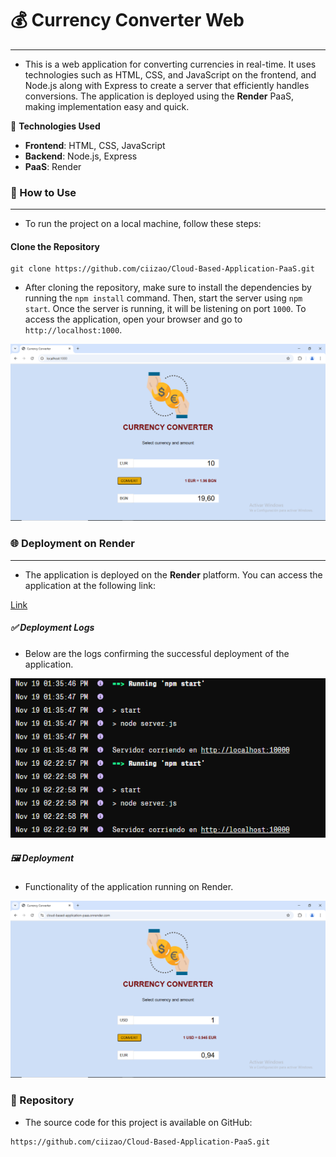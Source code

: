 # 💰 Currency Converter Web
---

* This is a web application for converting currencies in real-time. It uses technologies such as HTML, CSS, and JavaScript on the frontend, and Node.js along with Express to create a server that efficiently handles conversions. The application is deployed using the **Render** PaaS, making implementation easy and quick.

🚀 **Technologies Used**
- **Frontend**: HTML, CSS, JavaScript
- **Backend**: Node.js, Express
- **PaaS**: Render

### 📖 How to Use
---

* To run the project on a local machine, follow these steps:

#### **Clone the Repository**

```
git clone https://github.com/ciizao/Cloud-Based-Application-PaaS.git
```

* After cloning the repository, make sure to install the dependencies by running the `npm install` command. Then, start the server using `npm start`. Once the server is running, it will be listening on port `1000`. To access the application, open your browser and go to `http://localhost:1000`.

![Result](img/Resultado.png "Result Currency Converter")

### 🌐 Deployment on Render
---

* The application is deployed on the **Render** platform. You can access the application at the following link:

[Link](https://jsproyectdocker-production.up.railway.app "click to visit")

##### ✅ **Deployment Logs**

* Below are the logs confirming the successful deployment of the application.

![Logs](img/Render1.png "Deployment logs")

##### 🖼 **Deployment**
* Functionality of the application running on Render.

![Result Render](img/Resultado-Render.png "Result Render")

### 📂 Repository
* The source code for this project is available on GitHub:

```
https://github.com/ciizao/Cloud-Based-Application-PaaS.git
```